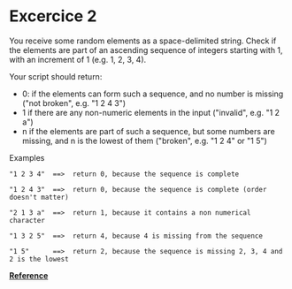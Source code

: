 # Excercice 2

You receive some random elements as a space-delimited string. Check if the elements are part of an ascending sequence of integers starting with 1, with an increment of 1 (e.g. 1, 2, 3, 4).

Your script should return:

- 0: if the elements can form such a sequence, and no number is missing ("not broken", e.g. "1 2 4 3")
- 1 if there are any non-numeric elements in the input ("invalid", e.g. "1 2 a")
- n if the elements are part of such a sequence, but some numbers are missing, and n is the lowest of them ("broken", e.g. "1 2 4" or "1 5")

Examples
```
"1 2 3 4"  ==>  return 0, because the sequence is complete

"1 2 4 3"  ==>  return 0, because the sequence is complete (order doesn't matter)

"2 1 3 a"  ==>  return 1, because it contains a non numerical character

"1 3 2 5"  ==>  return 4, because 4 is missing from the sequence

"1 5"      ==>  return 2, because the sequence is missing 2, 3, 4 and 2 is the lowest
```

**[Reference](https://www.codewars.com/kata/5512e5662b34d88e44000060)**